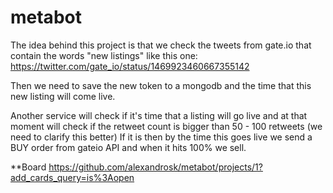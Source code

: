 # metabot

The idea behind this project is that we check the tweets from gate.io that contain the words "new listings" 
like this one: https://twitter.com/gate_io/status/1469923460667355142 

Then we need to save the new token to a mongodb and the time that this new listing will come live.

Another service will check if it's time that a listing will go live and at that moment will check if the retweet count is bigger than 50 - 100 retweets (we need to clarify this better)
If it is then by the time this goes live we send a BUY order from gateio API and when it hits 100% we sell. 



**Board 
https://github.com/alexandrosk/metabot/projects/1?add_cards_query=is%3Aopen
